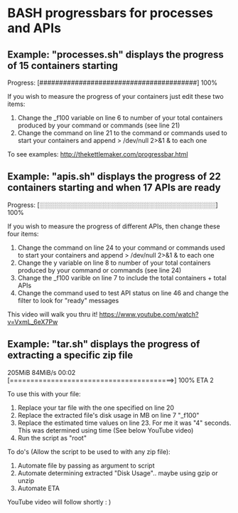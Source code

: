 # BASH progressbars for processes and APIs
## Example: "processes.sh" displays the progress of 15 containers starting

Progress: [########################################] 100%

If you wish to measure the progress of your containers just edit these two items:
1. Change the \_f100 variable on line 6 to number of your total containers produced by your command or commands (see line 21)
2. Change the command on line 21 to the command or commands used to start your containers and append > /dev/null 2>&1 & to each one

To see examples: http://thekettlemaker.com/progressbar.html

## Example: "apis.sh" displays the progress of 22 containers starting and when 17 APIs are ready

Progress: [░░░░░░░░░░░░░░░░░░░░░░░░░░░░░░░░░░░░░░░░] 100%

If you wish to measure the progress of different APIs, then change these four items:
1. Change the command on line 24 to your command or commands used to start your containers and append > /dev/null 2>&1 & to each one
2. Change the y variable on line 8 to number of your total containers produced by your command or commands (see line 24)
3. Change the \_f100 varible on line 7 to include the total containers + total APIs
4. Change the command used to test API status on line 46 and change the filter to look for "ready" messages

This video will walk you thru it!
https://www.youtube.com/watch?v=VxmL_6eX7Pw

## Example: "tar.sh" displays the progress of extracting a specific zip file

205MiB 84MiB/s 00:02 [========================================>] 100% ETA 2
  
To use this with your file:
1. Replace your tar file with the one specified on line 20
2. Replace the extracted file's disk usage in MB on line 7 "_f100"
3. Replace the estimated time values on line 23. For me it was "4" seconds. This was determined using time (See below YouTube video)
4. Run the script as "root"

To do's (Allow the script to be used to with any zip file):
1. Automate file by passing as argument to script
2. Automate determining extracted "Disk Usage".. maybe using gzip or unzip
3. Automate ETA

YouTube video will follow shortly : )

